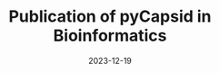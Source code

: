 ---
title: "Publication of pyCapsid in Bioinformatics"
date: 2023-12-19
image: /assets/images/news/2023-12-19_Bioinformatics.jpeg
summary: >
  **Colin Brown**, **Anu Agarwal**, and **Antoni Luque** published **pyCapsid** in *Bioinformatics*. Tutorials and
  docs online; package available via Colab, PIP, and Conda.
links:
  primary: https://doi.org/10.1093/bioinformatics/btad761
---